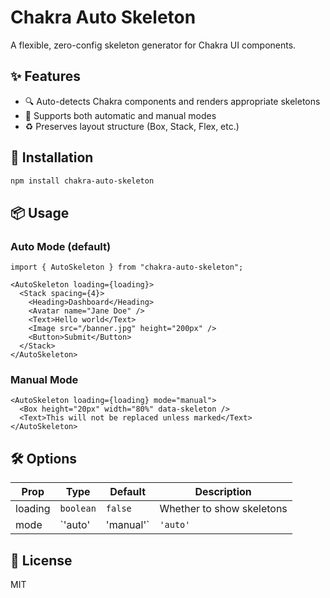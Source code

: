# Chakra Auto Skeleton

A flexible, zero-config skeleton generator for Chakra UI components.

## ✨ Features

- 🔍 Auto-detects Chakra components and renders appropriate skeletons
- 🧰 Supports both automatic and manual modes
- ♻️ Preserves layout structure (Box, Stack, Flex, etc.)

## 🚀 Installation

```bash
npm install chakra-auto-skeleton
```

## 📦 Usage

### Auto Mode (default)

```tsx
import { AutoSkeleton } from "chakra-auto-skeleton";

<AutoSkeleton loading={loading}>
  <Stack spacing={4}>
    <Heading>Dashboard</Heading>
    <Avatar name="Jane Doe" />
    <Text>Hello world</Text>
    <Image src="/banner.jpg" height="200px" />
    <Button>Submit</Button>
  </Stack>
</AutoSkeleton>
```

### Manual Mode

```tsx
<AutoSkeleton loading={loading} mode="manual">
  <Box height="20px" width="80%" data-skeleton />
  <Text>This will not be replaced unless marked</Text>
</AutoSkeleton>
```

## 🛠 Options

| Prop     | Type            | Default | Description                                      |
|----------|-----------------|---------|--------------------------------------------------|
| loading  | `boolean`       | `false` | Whether to show skeletons                       |
| mode     | `'auto' | 'manual'` | `'auto'` | Toggle automatic detection vs manual override |

## 📄 License

MIT
